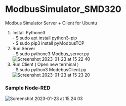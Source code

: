 # ModbusSimulator_SMD320
Modbus Simulator Server + Client for Ubuntu


1. Install Pythone3 <br />  - $ sudo apt install python3-pip <br /> -  $ sudo pip3 install pyModbusTCP
2. Run Server <br /> -  $ sudo pythone3 Modbus_server.py <br /> 
![Screenshot 2023-01-23 at 15 22 40](https://user-images.githubusercontent.com/22194506/213993941-51873b79-881d-49a3-9d81-e60451947a4a.png)
3. Run Client ( Open new terminal ) <br /> - $ sudo python3 ModebusClient.py <br />
![Screenshot 2023-01-23 at 15 23 20](https://user-images.githubusercontent.com/22194506/213994073-8a1d4cb0-543e-422a-9b9a-8cbb02711678.png)


<h3> Sample Node-RED </h3>

![Screenshot 2023-01-23 at 15 24 03](https://user-images.githubusercontent.com/22194506/213994520-61af1f57-07dd-4202-bfdf-82279f33e0ba.png)
